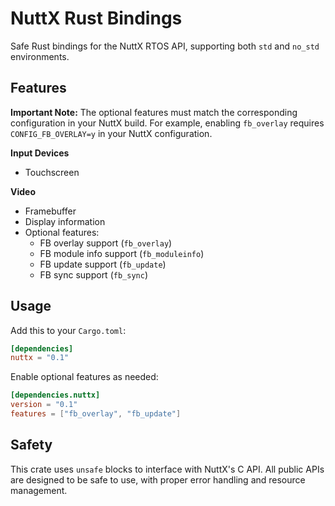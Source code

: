 # NuttX Rust Bindings

Safe Rust bindings for the NuttX RTOS API, supporting both `std` and `no_std` environments.

## Features

**Important Note:** The optional features must match the corresponding configuration in your NuttX build. For example, enabling `fb_overlay` requires `CONFIG_FB_OVERLAY=y` in your NuttX configuration.

**Input Devices**
  - Touchscreen

**Video**
  - Framebuffer
  - Display information
  - Optional features:
    - FB overlay support (`fb_overlay`)
    - FB module info support (`fb_moduleinfo`)
    - FB update support (`fb_update`)
    - FB sync support (`fb_sync`)

## Usage

Add this to your `Cargo.toml`:

```toml
[dependencies]
nuttx = "0.1"
```

Enable optional features as needed:

```toml
[dependencies.nuttx]
version = "0.1"
features = ["fb_overlay", "fb_update"]
```

## Safety

This crate uses `unsafe` blocks to interface with NuttX's C API. All public APIs are designed to be safe to use, with proper error handling and resource management.
